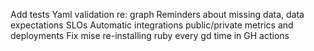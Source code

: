 Add tests
Yaml validation re: graph
Reminders about missing data, data expectations
SLOs
Automatic integrations
public/private metrics and deployments
Fix mise re-installing ruby every gd time in GH actions
